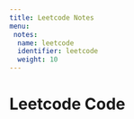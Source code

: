 ```yaml
---
title: Leetcode Notes
menu:
 notes:
  name: leetcode
  identifier: leetcode
  weight: 10
---
```


# Leetcode Code